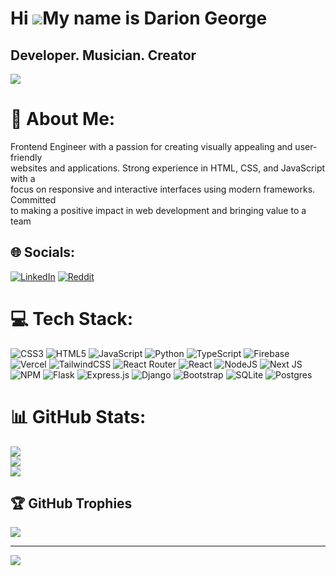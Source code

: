 


Hi ![](https://user-images.githubusercontent.com/18350557/176309783-0785949b-9127-417c-8b55-ab5a4333674e.gif)My name is Darion George
=====================================================================================================================================

Developer. Musician. Creator
----------------------------

<a href="https://www.github.com/PKFireBarry" target="_blank" rel="noreferrer"><img
src="https://img.shields.io/github/followers/PKFireBarry?logo=github&style=for-the-badge&color=22c55e&labelColor=1c1917" /></a>
# 💫 About Me:
Frontend Engineer with a passion for creating visually appealing and user-friendly<br>websites and applications. Strong experience in HTML, CSS, and JavaScript with a<br>focus on responsive and interactive interfaces using modern frameworks. Committed<br>to making a positive impact in web development and bringing value to a team


## 🌐 Socials:
[![LinkedIn](https://img.shields.io/badge/LinkedIn-%230077B5.svg?logo=linkedin&logoColor=white)](https://linkedin.com/in/https://www.linkedin.com/in/darion-george/) [![Reddit](https://img.shields.io/badge/Reddit-%23FF4500.svg?logo=Reddit&logoColor=white)](https://reddit.com/user/PKFireBarry) 

# 💻 Tech Stack:
![CSS3](https://img.shields.io/badge/css3-%231572B6.svg?style=flat-square&logo=css3&logoColor=white) ![HTML5](https://img.shields.io/badge/html5-%23E34F26.svg?style=flat-square&logo=html5&logoColor=white) ![JavaScript](https://img.shields.io/badge/javascript-%23323330.svg?style=flat-square&logo=javascript&logoColor=%23F7DF1E) ![Python](https://img.shields.io/badge/python-3670A0?style=flat-square&logo=python&logoColor=ffdd54) ![TypeScript](https://img.shields.io/badge/typescript-%23007ACC.svg?style=flat-square&logo=typescript&logoColor=white) ![Firebase](https://img.shields.io/badge/firebase-%23039BE5.svg?style=flat-square&logo=firebase) ![Vercel](https://img.shields.io/badge/vercel-%23000000.svg?style=flat-square&logo=vercel&logoColor=white) ![TailwindCSS](https://img.shields.io/badge/tailwindcss-%2338B2AC.svg?style=flat-square&logo=tailwind-css&logoColor=white) ![React Router](https://img.shields.io/badge/React_Router-CA4245?style=flat-square&logo=react-router&logoColor=white) ![React](https://img.shields.io/badge/react-%2320232a.svg?style=flat-square&logo=react&logoColor=%2361DAFB) ![NodeJS](https://img.shields.io/badge/node.js-6DA55F?style=flat-square&logo=node.js&logoColor=white) ![Next JS](https://img.shields.io/badge/Next-black?style=flat-square&logo=next.js&logoColor=white) ![NPM](https://img.shields.io/badge/NPM-%23000000.svg?style=flat-square&logo=npm&logoColor=white) ![Flask](https://img.shields.io/badge/flask-%23000.svg?style=flat-square&logo=flask&logoColor=white) ![Express.js](https://img.shields.io/badge/express.js-%23404d59.svg?style=flat-square&logo=express&logoColor=%2361DAFB) ![Django](https://img.shields.io/badge/django-%23092E20.svg?style=flat-square&logo=django&logoColor=white) ![Bootstrap](https://img.shields.io/badge/bootstrap-%23563D7C.svg?style=flat-square&logo=bootstrap&logoColor=white) ![SQLite](https://img.shields.io/badge/sqlite-%2307405e.svg?style=flat-square&logo=sqlite&logoColor=white) ![Postgres](https://img.shields.io/badge/postgres-%23316192.svg?style=flat-square&logo=postgresql&logoColor=white)
# 📊 GitHub Stats:
![](https://github-readme-stats.vercel.app/api?username=PKFireBarry&theme=vision-friendly-dark&hide_border=false&include_all_commits=false&count_private=false)<br/>
![](https://github-readme-streak-stats.herokuapp.com/?user=PKFireBarry&theme=vision-friendly-dark&hide_border=false)<br/>
![](https://github-readme-stats.vercel.app/api/top-langs/?username=PKFireBarry&theme=vision-friendly-dark&hide_border=false&include_all_commits=false&count_private=false&layout=compact)

## 🏆 GitHub Trophies
![](https://github-profile-trophy.vercel.app/?username=PKFireBarry&theme=matrix&no-frame=false&no-bg=true&margin-w=4)

---
[![](https://visitcount.itsvg.in/api?id=PKFireBarry&icon=5&color=12)](https://visitcount.itsvg.in)

<!-- Proudly created with GPRM ( https://gprm.itsvg.in ) -->

